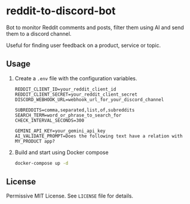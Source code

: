# reddit-to-discord-bot

Bot to monitor Reddit comments and posts, filter them using AI and send them to a discord channel.

Useful for finding user feedback on a product, service or topic.

## Usage

1. Create a `.env` file with the configuration variables.
    ```env
    REDDIT_CLIENT_ID=your_reddit_client_id
    REDDIT_CLIENT_SECRET=your_reddit_client_secret
    DISCORD_WEBHOOK_URL=webhook_url_for_your_discord_channel

    SUBREDDITS=comma,separated,list,of,subreddits
    SEARCH_TERM=word_or_phrase_to_search_for
    CHECK_INTERVAL_SECONDS=300

    GEMINI_API_KEY=your_gemini_api_key
    AI_VALIDATE_PROMPT=Does the following text have a relation with MY_PRODUCT app?
    ```

1. Build and start using Docker compose
    ```bash
    docker-compose up -d
    ```

## License

Permissive MIT License. See `LICENSE` file for details.
